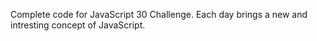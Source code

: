 Complete code for JavaScript 30 Challenge. 
Each day brings a new and intresting concept of JavaScript. 
